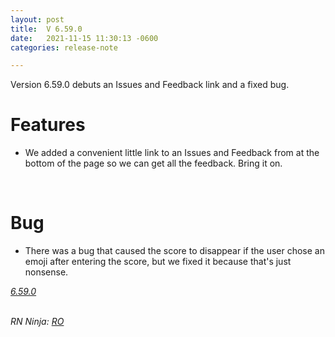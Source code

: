 ```yaml
---
layout: post
title:  V 6.59.0
date:   2021-11-15 11:30:13 -0600
categories: release-note

---
```

Version 6.59.0 debuts an Issues and Feedback link and a fixed bug. 

# Features
- We added a convenient little link to an Issues and Feedback from at the bottom of the page so we can get all the feedback. Bring it on. 


<br/>

# Bug
- There was a bug that caused the score to disappear if the user chose an emoji after entering the score, but we fixed it because that's just nonsense. 



*[6.59.0](https://github.com/streetparking/my-streetparking/releases/tag/v6.59.0)*
<br/>
<br/>

_RN Ninja: [RO](https://github.com/robyanna)_
 
 
 